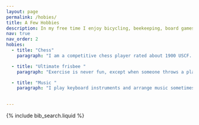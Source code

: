 ```yaml
---
layout: page
permalink: /hobies/
title: A Few Hobbies
description: In my free time I enjoy bicycling, beekeeping, board games, stargazing, Super Smash Brothers, cooking, and ballroom dance. But I couldn't find pictures for those so here's some other stuff.
nav: true
nav_order: 2
hobies:
  - title: "Chess"
    paragraph: "I am a competitive chess player rated about 1900 USCF. In 2016 I placed second in the Virginia college state championship. If you'd like to play, send me a challenge! "

  - title: "Ultimate frisbee "
    paragraph: "Exercise is never fun, except when someone throws a plastic disc and you're supposed to run and catch it. Sometimes people tell me to play real sports instead, like golf."

  - title: "Music "
    paragraph: "I play keyboard instruments and arrange music sometimes. Eventually I'll post a video of myself here, but for now, here's some guy from youtube."

  
---
```


<!-- _pages/publications.md -->


{% include bib_search.liquid %}



